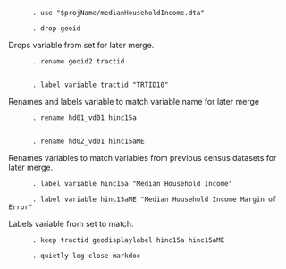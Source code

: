           . use "$projName/medianHouseholdIncome.dta"

          . drop geoid

Drops variable from set for later merge.

          . rename geoid2 tractid


          . label variable tractid "TRTID10"

Renames and labels variable to match variable name for later merge

          . rename hd01_vd01 hinc15a


          . rename hd02_vd01 hinc15aME

Renames variables to match variables from previous census datasets for
later merge.

          . label variable hinc15a "Median Household Income"

          . label variable hinc15aME "Median Household Income Margin of Error"

Labels variable from set to match.

          . keep tractid geodisplaylabel hinc15a hinc15aME

          . quietly log close markdoc
